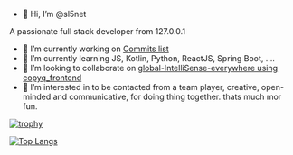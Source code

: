 - 👋 Hi, I’m @sl5net

A passionate full stack developer from 127.0.0.1

- 🔭 I’m currently working on [Commits list](https://github.com/search?o=desc&s=committer-date&type=Commits&q=author:sl5net)
- 🌱 I’m currently learning JS, Kotlin, Python, ReactJS, Spring Boot, ....
- 👯 I’m looking to collaborate on [global-IntelliSense-everywhere using copyq_frontend](https://github.com/sl5net/global-IntelliSense-everywhere/tree/copyq_frontend)
- 👀 I’m interested in to be contacted from a team player, creative, open-minded and communicative, for doing thing together. thats much mor fun.


[![trophy](https://github-profile-trophy.vercel.app/?username=sl5net)](https://github.com/ryo-ma/github-profile-trophy)

[![Top Langs](https://github-readme-stats.vercel.app/api/top-langs/?username=sl5net&hide=html,css)](https://github.com/anuraghazra/github-readme-stats)

<!---
sl5net/sl5net is a ✨ special ✨ repository because its `README.md` (this file) appears on your GitHub profile.
You can click the Preview link to take a look at your changes.

You can use &hide=language1,language2 parameter to hide individual languages.
https://github.com/anuraghazra/github-readme-stats

[![Top Langs](https://github-readme-stats.vercel.app/api/top-langs/?username=anuraghazra&hide=javascript,html)](https://github.com/anuraghazra/github-readme-stats)
--->
